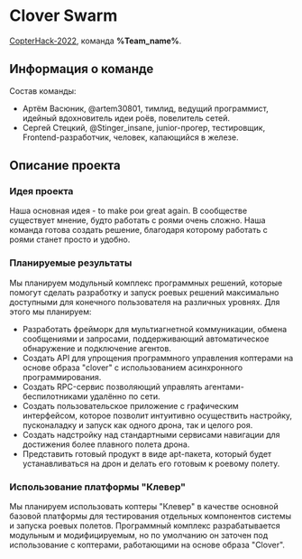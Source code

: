 # Clover Swarm

[CopterHack-2022](copterhack2022.md), команда **%Team_name%**.

## Информация о команде

Состав команды:

* Артём Васюник, @artem30801, тимлид, ведущий программист, идейный вдохновитель идеи роёв, повелитель сетей.
* Сергей Стецкий, @Stinger_insane, junior-прогер, тестировщик, Frontend-разработчик, человек, капающийся в железе.

## Описание проекта

### Идея проекта

Наша основная идея - to make рои great again. В сообществе существует мнение, будто работать с роями очень сложно. Наша команда готова создать решение, благодаря которому работать с роями станет просто и удобно.

### Планируемые результаты

Мы планируем модульный комплекс программных решений, которые помогут сделать разработку и запуск роевых решений максимально доступными для конечного пользователя на различных уровнях. Для этого мы планируем:

* Разработать фрейморк для мультиагнетной коммуникации, обмена сообщениями и запросами, поддерживающий автоматическое обнаружение и подключение агентов.
* Создать API для упрощения программного управления коптерами на основе образа "clover" с использованием асинхронного программирования.
* Создать RPC-сервис позволяющий управлять агентами-беспилотниками удалённо по сети.
* Создать пользовательское приложение с графическим интерфейсом, которое позволит интуитивно осуществить настройку, пусконаладку и запуск как одного дрона, так и целого роя.
* Создать надстройку над стандартными сервисами навигации для достижения более плавного полета дрона.
* Представить готовый продукт в виде apt-пакета, который будет устанавливаться на дрон и делать его готовым к роевому полету.

### Использование платформы "Клевер"

Мы планируем использовать коптеры  "Клевер" в качестве основной базовой платформы для тестирования  отдельных компонентов системы и запуска роевых полетов. Программный комплекс разрабатывается модульным и модифицируемым, но по умолчанию он заточен под использование с коптерами, работающими на основе образа "Clover".
